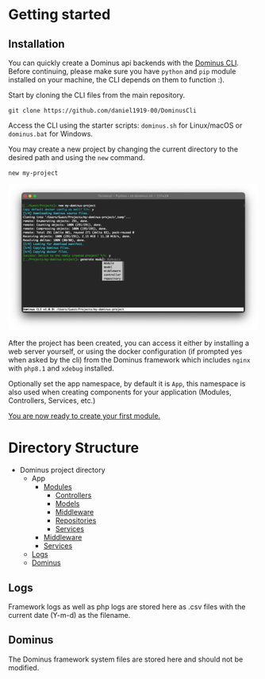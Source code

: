 # Getting started

## Installation

You can quickly create a Dominus api backends with the [Dominus CLI](https://github.com/daniel1919-00/DominusCli). Before continuing, please make sure you have `python` and `pip` module installed on your machine, the CLI depends on them to function :).

Start by cloning the CLI files from the main repository.
``` shell
git clone https://github.com/daniel1919-00/DominusCli
```

Access the CLI using the starter scripts: `dominus.sh` for Linux/macOS or `dominus.bat` for Windows.

You may create a new project by changing the current directory to the desired path and using the `new` command.
``` shell
new my-project
```
![Dominus CLI](img/first-project-cli-1.png "Dominus CLI")

After the project has been created, you can access it either by installing a web server yourself, or using the docker configuration (if prompted yes when asked by the cli) from the Dominus framework which includes `nginx` with `php8.1` and `xdebug` installed.

Optionally set the app namespace, by default it is `App`, this namespace is also used when creating components for your application (Modules, Controllers, Services, etc.)

[You are now ready to create your first module.](modules.md)

# Directory Structure

- Dominus project directory
    - App
      - [Modules](modules.md)
          - [Controllers](controllers.md)
          - [Models](models.md)
          - [Middleware](middleware.md)
          - [Repositories](repositories.md)
          - [Services](services.md)
      - [Middleware](middleware.md)
      - [Services](services.md)
    - [Logs](#Logs)
    - [Dominus](#Dominus)

## Logs
Framework logs as well as php logs are stored here as .csv files with the current date (Y-m-d) as the filename.

## Dominus
The Dominus framework system files are stored here and should not be modified.